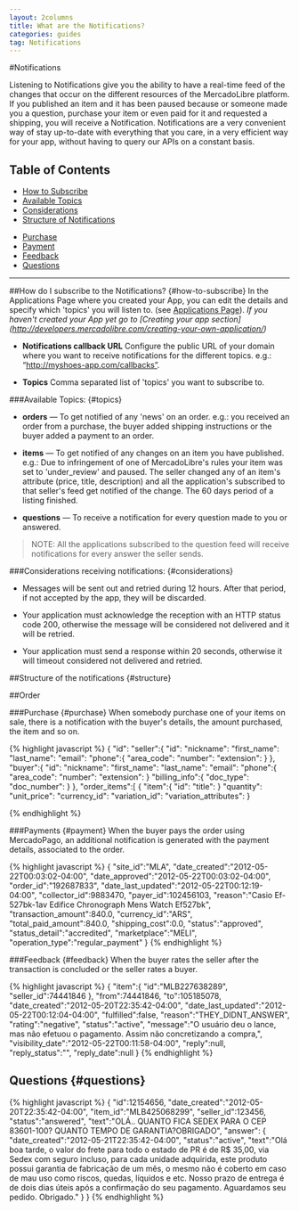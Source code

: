 ```yaml
---
layout: 2columns
title: What are the Notifications?
categories: guides
tag: Notifications
---
```


#Notifications

Listening to Notifications give you the ability to have a real-time feed of the changes that occur on the different resources of the MercadoLibre platform.
If you published an item and it has been paused because or someone made you a question, purchase your item or even paid for it and requested a shipping, you will receive a Notification.
Notifications are a very convenient way of stay up-to-date with everything that you care, in a very efficient way for your app, without having to query our APIs on a constant basis.


## Table of Contents 
- [How to Subscribe](#how-to-subscribe)
- [Available Topics](#topics)
- [Considerations](#considerations)
- [Structure of Notifications](#structure)
+ [Purchase](#purchase)
+ [Payment](#payment)
+ [Feedback](#feedback)
+ [Questions](#questions)


---
##How do I subscribe to the Notifications? {#how-to-subscribe}
In the Applications Page where you created your App, you can edit the details and specify which 'topics' you will listen to.
(see [Applications Page](http://applications.mercadolibre.com.ar/home)).
_If you haven't created your App yet go to [Creating your app section] (http://developers.mercadolibre.com/creating-your-own-application/)_

  - **Notifications callback URL** Configure the public URL of your domain where you want to receive notifications for the different topics. e.g.: “http://myshoes-app.com/callbacks”.

  - **Topics** Comma separated list of 'topics' you want to subscribe to.

###Available Topics: {#topics}
- **orders**  — To get notified of any 'news' on an order. e.g.: you received an order from a purchase, the buyer added shipping instructions or the buyer added a payment to an order.

- **items**   — To get notified of any changes on an item you have published. 
	e.g.: Due to infringement of one of MercadoLibre's rules your item was set to 'under_review' and paused. 
	The seller changed any of an item's attribute (price, title, description) and all the application's subscribed to that seller's feed get notified of the change.
	The 60 days period of a listing finished.

- **questions**   — To receive a notification for every question made to you or answered.

> NOTE: All the applications subscribed to the question feed will receive notifications for every answer the seller sends.


###Considerations receiving notifications: {#considerations}
* Messages will be sent out and retried during 12 hours. After that period, if not accepted by the app, they will be discarded.

* Your application must acknowledge the reception with an HTTP status code 200, otherwise the message will be considered not delivered and it will be retried.

* Your application must send a response within 20 seconds, otherwise it will timeout considered not delivered and retried.

##Structure of the notifications {#structure}

##Order

###Purchase {#purchase}
When somebody purchase one of your items on sale, there is a notification with the buyer's details, the amount purchased, the item and so on.

{% highlight javascript %}
{
  "id":
  "seller":{
     "id":
     "nickname":
     "first_name":
     "last_name":
     "email":
     "phone":{
        "area_code":
        "number":
        "extension":
     }
  },
  "buyer":{
     "id":
     "nickname":
     "first_name":
     "last_name":
     "email":
     "phone":{
        "area_code":
        "number":
        "extension":
     }
     "billing_info":{
        "doc_type":
        "doc_number":
     }
  },
  "order_items":[
     {
        "item":{
            "id":
            "title":
        }
        "quantity":
        "unit_price":
        "currency_id":
        "variation_id":
        "variation_attributes":
     }

{% endhighlight %}


###Payments {#payment}
When the buyer pays the order using MercadoPago, an additional notification is generated with the payment details, associated to the order.

{% highlight javascript %}
   {
   "site_id":"MLA",
   "date_created":"2012-05-22T00:03:02-04:00",
   "date_approved":"2012-05-22T00:03:02-04:00",
   "order_id":"192687833",
   "date_last_updated":"2012-05-22T00:12:19-04:00",
   "collector_id":9883470,
   "payer_id":102456103,
   "reason":"Casio Ef-527bk-1av Edifice Chronograph Mens Watch Ef527bk",
   "transaction_amount":840.0,
   "currency_id":"ARS",
   "total_paid_amount":840.0,
   "shipping_cost":0.0,
   "status":"approved",
   "status_detail":"accredited",
   "marketplace":"MELI",
   "operation_type":"regular_payment"
   }
{% endhighlight %}

###Feedback {#feedback}
When the buyer rates the seller after the transaction is concluded or the seller rates a buyer.

{% highlight javascript %}
  {
   "item":{
      "id":"MLB227638289",
      "seller_id":74441846
   },
   "from":74441846,
   "to":105185078,
   "date_created":"2012-05-20T22:35:42-04:00",
   "date_last_updated":"2012-05-22T00:12:04-04:00",
   "fulfilled":false,
   "reason":"THEY_DIDNT_ANSWER",
   "rating":"negative",
   "status":"active",
   "message":"O usuário deu o lance, mas não efetuou o pagamento. Assim não concretizando a compra,",
   "visibility_date":"2012-05-22T00:11:58-04:00",
   "reply":null,
   "reply_status":"",
   "reply_date":null
  }
{% endhighlight %}

## Questions {#questions}

{% highlight javascript %}
  {
   "id":12154656,
   "date_created":"2012-05-20T22:35:42-04:00",
   "item_id":"MLB425068299",
   "seller_id":123456,
   "status":"answered",
   "text":"OLÁ.. QUANTO FICA SEDEX PARA O CEP 83601-100? QUANTO TEMPO DE GARANTIA?OBRIGADO",
   "answer": {
      "date_created":"2012-05-21T22:35:42-04:00",
      "status":"active",
      "text":"Olá boa tarde, o valor do frete para todo o estado de PR é de R$ 35,00, via Sedex com seguro incluso, para cada unidade adquirida, este produto possui garantia de fabricação de um mês, o mesmo não é coberto em caso de mau uso como riscos, quedas, líquidos e etc. Nosso prazo de entrega é de dois dias úteis após a confirmação do seu pagamento. Aguardamos seu pedido. Obrigado."
   }
  }
{% endhighlight %}


